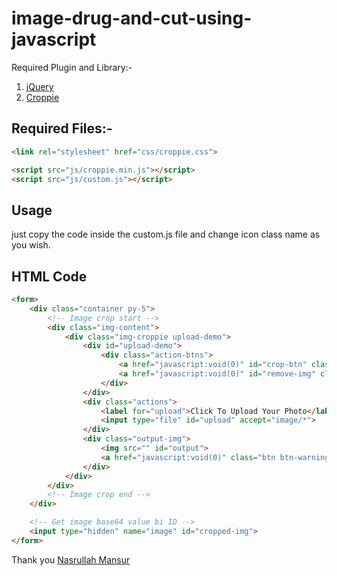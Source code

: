 # image-drug-and-cut-using-javascript

Required Plugin and Library:-
1. <a target="_blank" href="https://code.jquery.com/jquery/">jQuery</a>
2. <a target="_blank" href="https://foliotek.github.io/Croppie/">Croppie</a>


## Required Files:-
```html
<link rel="stylesheet" href="css/croppie.css">

<script src="js/croppie.min.js"></script>
<script src="js/custom.js"></script> 
```

## Usage 
just copy the code inside the custom.js file and change icon class name as you wish. 


## HTML Code
```html
<form>
    <div class="container py-5">
        <!-- Image crop start -->
        <div class="img-content">
            <div class="img-croppie upload-demo">
                <div id="upload-demo">
                    <div class="action-btns">
                        <a href="javascript:void(0)" id="crop-btn" class="btn btn-primary text-capitalize upload-result">use photo</a>
                        <a href="javascript:void(0)" id="remove-img" class="btn btn-danger text-capitalize">remove photo</a>
                    </div>
                </div>
                <div class="actions">
                    <label for="upload">Click To Upload Your Photo</label>
                    <input type="file" id="upload" accept="image/*">
                </div>
                <div class="output-img">
                    <img src="" id="output">
                    <a href="javascript:void(0)" class="btn btn-warning" id="try-again">Try again</a>
                </div>  
            </div> 
        </div>
        <!-- Image crop end -->
    </div>

    <!-- Get image base64 value bi ID -->
    <input type="hidden" name="image" id="cropped-img">
</form>
```

Thank you 
<a href="divinecoder.com">Nasrullah Mansur</a>
